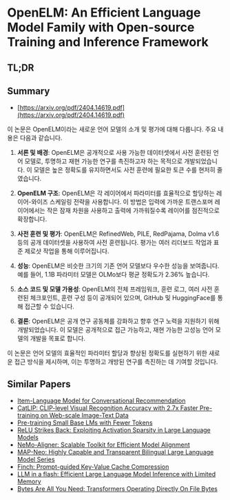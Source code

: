 # OpenELM: An Efficient Language Model Family with Open-source Training and Inference Framework
## TL;DR
## Summary
- [https://arxiv.org/pdf/2404.14619.pdf](https://arxiv.org/pdf/2404.14619.pdf)

이 논문은 OpenELM이라는 새로운 언어 모델의 소개 및 평가에 대해 다룹니다. 주요 내용은 다음과 같습니다.

1. **서론 및 배경**: OpenELM은 공개적으로 사용 가능한 데이터셋에서 사전 훈련된 언어 모델로, 투명하고 재현 가능한 연구를 촉진하고자 하는 목적으로 개발되었습니다. 이 모델은 높은 정확도를 유지하면서도 사전 훈련에 필요한 토큰 수를 현저히 줄였습니다.

2. **OpenELM 구조**: OpenELM은 각 레이어에서 파라미터를 효율적으로 할당하는 레이어-와이즈 스케일링 전략을 사용합니다. 이 방법은 입력에 가까운 트랜스포머 레이어에서는 작은 잠재 차원을 사용하고 출력에 가까워질수록 레이어를 점진적으로 확장합니다.

3. **사전 훈련 및 평가**: OpenELM은 RefinedWeb, PILE, RedPajama, Dolma v1.6 등의 공개 데이터셋을 사용하여 사전 훈련됩니다. 평가는 여러 리더보드 작업과 표준 제로샷 작업을 통해 이루어집니다.

4. **성능**: OpenELM은 비슷한 크기의 기존 언어 모델보다 우수한 성능을 보여줍니다. 예를 들어, 1.1B 파라미터 모델은 OLMo보다 평균 정확도가 2.36% 높습니다.

5. **소스 코드 및 모델 가용성**: OpenELM의 전체 프레임워크, 훈련 로그, 여러 사전 훈련된 체크포인트, 훈련 구성 등이 공개되어 있으며, GitHub 및 HuggingFace를 통해 접근할 수 있습니다.

6. **결론**: OpenELM은 공개 연구 공동체를 강화하고 향후 연구 노력을 지원하기 위해 개발되었습니다. 이 모델은 공개적으로 접근 가능하고, 재현 가능한 고성능 언어 모델의 개발을 목표로 합니다.

이 논문은 언어 모델의 효율적인 파라미터 할당과 향상된 정확도를 실현하기 위한 새로운 접근 방식을 제시하며, 이는 투명하고 개방된 연구를 촉진하는 데 기여할 것입니다.

## Similar Papers
- [Item-Language Model for Conversational Recommendation](2406.02844.md)
- [CatLIP: CLIP-level Visual Recognition Accuracy with 2.7x Faster Pre-training on Web-scale Image-Text Data](2404.15653.md)
- [Pre-training Small Base LMs with Fewer Tokens](2404.08634.md)
- [ReLU Strikes Back: Exploiting Activation Sparsity in Large Language Models](2310.04564.md)
- [NeMo-Aligner: Scalable Toolkit for Efficient Model Alignment](2405.01481.md)
- [MAP-Neo: Highly Capable and Transparent Bilingual Large Language Model Series](2405.19327.md)
- [Finch: Prompt-guided Key-Value Cache Compression](2408.00167.md)
- [LLM in a flash: Efficient Large Language Model Inference with Limited Memory](2312.11514.md)
- [Bytes Are All You Need: Transformers Operating Directly On File Bytes](2306.00238.md)

